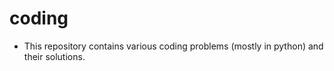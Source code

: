 # coding

- This repository contains various coding problems (mostly in python) and their solutions.
